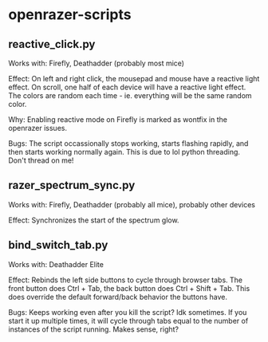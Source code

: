 # openrazer-scripts

## reactive_click.py
Works with: Firefly, Deathadder (probably most mice)

Effect: On left and right click, the mousepad and mouse have a reactive light effect. On scroll, one half of each device will have a reactive light effect. The colors are random each time - ie. everything will be the same random color.

Why: Enabling reactive mode on Firefly is marked as wontfix in the openrazer issues.

Bugs: The script occassionally stops working, starts flashing rapidly, and then starts working normally again. This is due to lol python threading. Don't thread on me!

## razer_spectrum_sync.py
Works with: Firefly, Deathadder (probably all mice), probably other devices

Effect: Synchronizes the start of the spectrum glow.

## bind_switch_tab.py
Works with: Deathadder Elite

Effect: Rebinds the left side buttons to cycle through browser tabs. The front button does Ctrl + Tab, the back button does Ctrl + Shift + Tab. This does override the default forward/back behavior the buttons have.

Bugs: Keeps working even after you kill the script? Idk sometimes. If you start it up multiple times, it will cycle through tabs equal to the number of instances of the script running. Makes sense, right?
